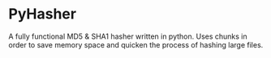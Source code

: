 # PyHasher
A fully functional MD5 &amp; SHA1 hasher written in python. Uses chunks in order to save memory space and quicken the process of hashing large files.
